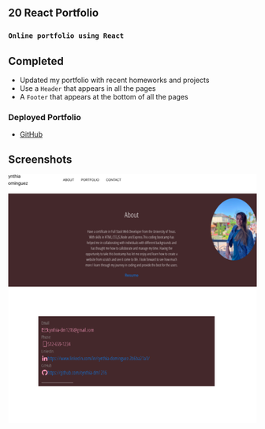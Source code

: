 ## 20 React Portfolio

### `Online portfolio using React`


## Completed

* Updated my portfolio with recent homeworks and projects
* Use a `Header` that appears in all the pages
* A `Footer` that appears at the bottom of all the pages

### Deployed Portfolio
* [GitHub](https://cynthia-dm1216.github.io/react-portfolio/.)


## Screenshots
![AboutMe](./src/assets/AboutMe.png)
![Contact](./src/assets/Contact.png)
